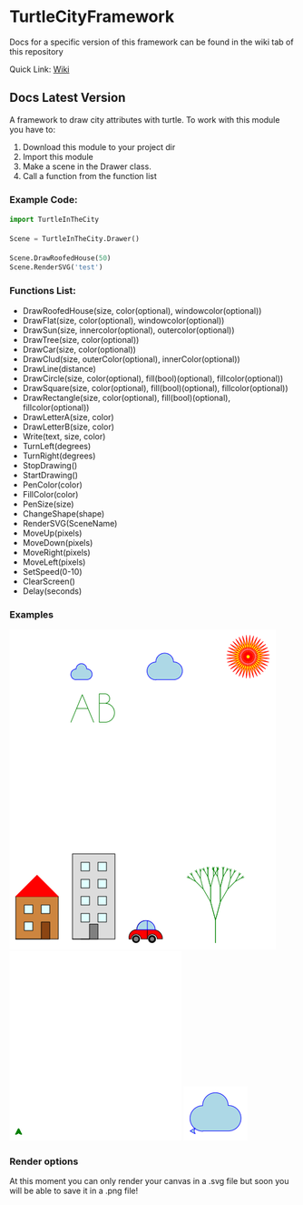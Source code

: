 # TurtleCityFramework

Docs for a specific version of this framework can be found in the wiki tab of this repository

Quick Link: [Wiki](https://github.com/RafayelGardishyan/TurtleCityFramework/wiki)

## Docs Latest Version
A framework to draw city attributes with turtle.
To work with this module you have to:
1. Download this module to your project dir
2. Import this module
3. Make a scene in the Drawer class.
4. Call a function from the function list

### Example Code:
```python
import TurtleInTheCity

Scene = TurtleInTheCity.Drawer()

Scene.DrawRoofedHouse(50)
Scene.RenderSVG('test')
```


### Functions List:
* DrawRoofedHouse(size, color(optional), windowcolor(optional))
* DrawFlat(size, color(optional), windowcolor(optional))
* DrawSun(size, innercolor(optional), outercolor(optional))
* DrawTree(size, color(optional))
* DrawCar(size, color(optional))
* DrawClud(size, outerColor(optional), innerColor(optional))
* DrawLine(distance)
* DrawCircle(size, color(optional), fill(bool)(optional), fillcolor(optional))
* DrawSquare(size, color(optional), fill(bool)(optional), fillcolor(optional))
* DrawRectangle(size, color(optional), fill(bool)(optional), fillcolor(optional))
* DrawLetterA(size, color)
* DrawLetterB(size, color)
* Write(text, size, color)
* TurnLeft(degrees)
* TurnRight(degrees)
* StopDrawing()
* StartDrawing()
* PenColor(color)
* FillColor(color)
* PenSize(size)
* ChangeShape(shape)
* RenderSVG(SceneName)
* MoveUp(pixels)
* MoveDown(pixels)
* MoveRight(pixels)
* MoveLeft(pixels)
* SetSpeed(0-10)
* ClearScreen()
* Delay(seconds)

### Examples
![alt text](https://github.com/RafayelGardishyan/TurtleCityFramework/blob/master/Example2.png)
![alt text](https://github.com/RafayelGardishyan/TurtleCityFramework/blob/master/Example.gif)
![alt text](https://github.com/RafayelGardishyan/TurtleCityFramework/blob/master/Test.png)

### Render options
At this moment you can only render your canvas in a .svg file but soon you will be able to save it in a .png file!

